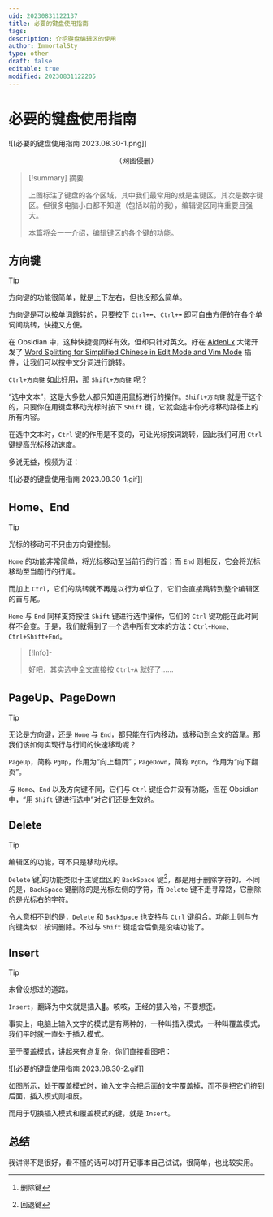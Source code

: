 ```yaml
---
uid: 20230831122137
title: 必要的键盘使用指南
tags: 
description: 介绍键盘编辑区的使用
author: ImmortalSty
type: other
draft: false
editable: true
modified: 20230831122205
---
```


# 必要的键盘使用指南

![[必要的键盘使用指南 2023.08.30-1.png]]
<center>（网图侵删）</center>

> [!summary] 摘要
> 
> 上图标注了键盘的各个区域，其中我们最常用的就是主键区，其次是数字键区。但很多电脑小白都不知道（包括以前的我），编辑键区同样重要且强大。
> 
> 本篇将会一一介绍，编辑键区的各个键的功能。

## 方向键

> [!tip]
> 
> 方向键的功能很简单，就是上下左右，但也没那么简单。

方向键是可以按单词跳转的，只要按下 `Ctrl+⬅`、`Ctrl+➡` 即可自由方便的在各个单词间跳转，快捷又方便。

在 Obsidian 中，这种快捷键同样有效，但却只针对英文。好在 [AidenLx](https://github.com/aidenlx) 大佬开发了 [Word Splitting for Simplified Chinese in Edit Mode and Vim Mode](https://pkmer.cn/Pkmer-Docs/10-obsidian/obsidian%E7%A4%BE%E5%8C%BA%E6%8F%92%E4%BB%B6/readme/cm-chs-patch_readme/) 插件，让我们可以按中文分词进行跳转。

`Ctrl+方向键` 如此好用，那 `Shift+方向键` 呢？

“选中文本”，这是大多数人都只知道用鼠标进行的操作。`Shift+方向键` 就是干这个的，只要你在用键盘移动光标时按下 `Shift` 键，它就会选中你光标移动路径上的所有内容。

在选中文本时，`Ctrl` 键的作用是不变的，可让光标按词跳转，因此我们可用 `Ctrl` 键提高光标移动速度。

多说无益，视频为证：

![[必要的键盘使用指南 2023.08.30-1.gif]]

## Home、End

> [!tip]
> 
> 光标的移动可不只由方向键控制。

`Home` 的功能非常简单，将光标移动至当前行的行首；而 `End` 则相反，它会将光标移动至当前行的行尾。

而加上 `Ctrl`，它们的跳转就不再是以行为单位了，它们会直接跳转到整个编辑区的首与尾。

`Home` 与 `End` 同样支持按住 `Shift` 键进行选中操作，它们的 `Ctrl` 键功能在此时同样不会变。于是，我们就得到了一个选中所有文本的方法：`Ctrl+Home`、`Ctrl+Shift+End`。

> [!Info]- 
> 
> 好吧，其实选中全文直接按 `Ctrl+A` 就好了……

## PageUp、PageDown

> [!tip]
> 
> 无论是方向键，还是 `Home` 与 `End`，都只能在行内移动，或移动到全文的首尾。那我们该如何实现行与行间的快速移动呢？

`PageUp`，简称 `PgUp`，作用为“向上翻页”；`PageDown`，简称 `PgDn`，作用为“向下翻页”。

与 `Home`、`End` 以及方向键不同，它们与 `Ctrl` 键组合并没有功能，但在 Obsidian 中，“用 `Shift` 键进行选中”对它们还是生效的。

## Delete

> [!tip]
> 
> 编辑区的功能，可不只是移动光标。

`Delete` 键[^1]的功能类似于主键盘区的 `BackSpace` 键[^2]，都是用于删除字符的。不同的是，`BackSpace` 键删除的是光标左侧的字符，而 `Delete` 键不走寻常路，它删除的是光标右的字符。

令人意相不到的是，`Delete` 和 `BackSpace` 也支持与 ` Ctrl ` 键组合。功能上则与方向键类似：按词删除。不过与 `Shift` 键组合后倒是没啥功能了。

## Insert

> [!tip]
> 
> 未曾设想过的道路。

`Insert`，翻译为中文就是插入🥵。咳咳，正经的插入哈，不要想歪。

事实上，电脑上输入文字的模式是有两种的，一种叫插入模式，一种叫覆盖模式，我们平时就一直处于插入模式。

至于覆盖模式，讲起来有点复杂，你们直接看图吧：

![[必要的键盘使用指南 2023.08.30-2.gif]]

如图所示，处于覆盖模式时，输入文字会把后面的文字覆盖掉，而不是把它们挤到后面，插入模式则相反。

而用于切换插入模式和覆盖模式的键，就是 `Insert`。

## 总结

我讲得不是很好，看不慬的话可以打开记事本自己试试，很简单，也比较实用。

[^1]: 删除键
[^2]: 回退键